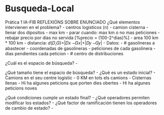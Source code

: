  # Busqueda-Local
Prática 1 IA-FIB
REFLEXIÓNS SOBRE ENUNCIADO
¿Qué elementos intervienen en el problema? 
    - centros logisticos (n) 
        - camion cisterna
            - llenar dos dipositos
            - max km
    - parar cuando: max km o no mas peticiones
    - rebajar precio por dias no servida [%precio = (100-2^dias)%]
    - area 100 km * 100 km
        - distancia:  𝑑(𝐷,𝐺)=|𝐷𝑥 −𝐺𝑥|+|𝐷𝑦 −𝐺𝑦|
    - Datos:
        - # gasolineras a abastecer
        - coordenadas de gasolineras
        - peticiones de cada gasolinera 
        - dias pendientes cada peticion
        - # centro de distribuciones
 
¿Cuál es el espacio de búsqueda?
    - 
 
¿Qué tamaño tiene el espacio de búsqueda? 
    - 
¿Qué es un estado inicial?
    - Camions en el seu centre logistic 
    - 0 KM en tots els camions
    - Cisternas llenas
    - Hi ha algunes peticions que porten dies obertes
    - Hi ha algunes peticions noves
 
¿Qué condiciones cumple un estado final?
    - 
¿Qué operadores permiten modificar los estados?
    - 
¿Qué factor de ramificación tienen los operadores de cambio de estado?
    - 
